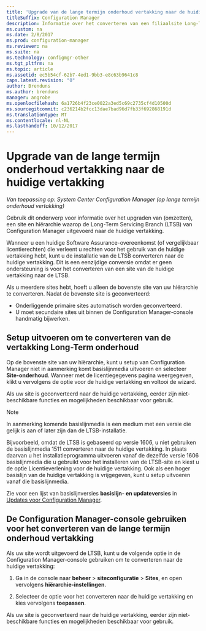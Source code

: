 ```yaml
---
title: 'Upgrade van de lange termijn onderhoud vertakking naar de huidige vertakking '
titleSuffix: Configuration Manager
description: Informatie over het converteren van een filiaalsite Long-Term onderhoud naar een Current Branch-site.
ms.custom: na
ms.date: 2/8/2017
ms.prod: configuration-manager
ms.reviewer: na
ms.suite: na
ms.technology: configmgr-other
ms.tgt_pltfrm: na
ms.topic: article
ms.assetid: ec5b54cf-62b7-4ed1-9bb3-e8c63b9641c8
caps.latest.revision: "0"
author: Brenduns
ms.author: brenduns
manager: angrobe
ms.openlocfilehash: 6a1726b4f23ce0022a3ed5c69c2735cf4d10500d
ms.sourcegitcommit: c236214b2fcc13dae7bad96d7fb33f692868191d
ms.translationtype: MT
ms.contentlocale: nl-NL
ms.lasthandoff: 10/12/2017
---
```

# <a name="upgrade-the-long-term-servicing-branch-to-the-current-branch"></a>Upgrade van de lange termijn onderhoud vertakking naar de huidige vertakking

*Van toepassing op: System Center Configuration Manager (op lange termijn onderhoud vertakking)*

Gebruik dit onderwerp voor informatie over het upgraden van (omzetten), een site en hiërarchie waarop de Long-Term Servicing Branch (LTSB) van Configuration Manager uitgevoerd naar de huidige vertakking.

Wanneer u een huidige Software Assurance-overeenkomst (of vergelijkbaar licentierechten) die verleent u rechten voor het gebruik van de huidige vertakking hebt, kunt u de installatie van de LTSB converteren naar de huidige vertakking.  Dit is een eenzijdige conversie omdat er geen ondersteuning is voor het converteren van een site van de huidige vertakking naar de LTSB.

Als u meerdere sites hebt, hoeft u alleen de bovenste site van uw hiërarchie te converteren. Nadat de bovenste site is geconverteerd:
- Onderliggende primaire sites automatisch worden geconverteerd.
-   U moet secundaire sites uit binnen de Configuration Manager-console handmatig bijwerken.

## <a name="run-setup-to-convert-the-long-term-servicing-branch"></a>Setup uitvoeren om te converteren van de vertakking Long-Term onderhoud
Op de bovenste site van uw hiërarchie, kunt u setup van Configuration Manager niet in aanmerking komt basislijnmedia uitvoeren en selecteer **Site-onderhoud**.  Wanneer met de licentiegegevens pagina weergegeven, klikt u vervolgens de optie voor de huidige vertakking en voltooi de wizard.

Als uw site is geconverteerd naar de huidige vertakking, eerder zijn niet-beschikbare functies en mogelijkheden beschikbaar voor gebruik.

> [!NOTE]  
> In aanmerking komende basislijnmedia is een medium met een versie die gelijk is aan of later zijn dan de LTSB-installatie.

Bijvoorbeeld, omdat de LTSB is gebaseerd op versie 1606, u niet gebruiken de basislijnmedia 1511 converteren naar de huidige vertakking. In plaats daarvan u het installatieprogramma uitvoeren vanaf de dezelfde versie 1606 basislijnmedia die u gebruikt voor het installeren van de LTSB-site en kiest u de optie Licentieverlening voor de huidige vertakking.  Ook als een hoger basislijn van de huidige vertakking is vrijgegeven, kunt u setup uitvoeren vanaf die basislijnmedia.

Zie voor een lijst van basislijnversies **basislijn- en updateversies** in [Updates voor Configuration Manager](/sccm/core/servers/manage/updates).

## <a name="use-the-configuration-manager-console-to-convert-the-long-term-servicing-branch"></a>De Configuration Manager-console gebruiken voor het converteren van de lange termijn onderhoud vertakking
Als uw site wordt uitgevoerd de LTSB, kunt u de volgende optie in de Configuration Manager-console gebruiken om te converteren naar de huidige vertakking:

 1. Ga in de console naar **beheer** > **siteconfiguratie** > **Sites**, en open vervolgens **hiërarchie-instellingen**.  

 2. Selecteer de optie voor het converteren naar de huidige vertakking en kies vervolgens **toepassen**.  

Als uw site is geconverteerd naar de huidige vertakking, eerder zijn niet-beschikbare functies en mogelijkheden beschikbaar voor gebruik.
